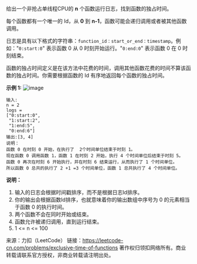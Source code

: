 给出一个非抢占单线程CPU的 **n** 个函数运行日志，找到函数的独占时间。

每个函数都有一个唯一的 Id，从 **0** 到 **n-1**，函数可能会递归调用或者被其他函数调用。

日志是具有以下格式的字符串：```function_id：start_or_end：timestamp```。例如："```0:start:0```" 表示函数 0 从 0 时刻开始运行。"```0:end:0```" 表示函数 0 在 0 时刻结束。

函数的独占时间定义是在该方法中花费的时间，调用其他函数花费的时间不算该函数的独占时间。你需要根据函数的 Id 有序地返回每个函数的独占时间。

**示例 1:**
![image](https://github.com/Zhenghao-Liu/LeetCode_problem-and-solution/blob/master/0636.函数的独占时间/diag1b.png)
```
输入:
n = 2
logs = 
["0:start:0",
 "1:start:2",
 "1:end:5",
 "0:end:6"]
输出:[3, 4]
说明：
函数 0 在时刻 0 开始，在执行了  2个时间单位结束于时刻 1。
现在函数 0 调用函数 1，函数 1 在时刻 2 开始，执行 4 个时间单位后结束于时刻 5。
函数 0 再次在时刻 6 开始执行，并在时刻 6 结束运行，从而执行了 1 个时间单位。
所以函数 0 总共的执行了 2 +1 =3 个时间单位，函数 1 总共执行了 4 个时间单位。
```
**说明：**

1. 输入的日志会根据时间戳排序，而不是根据日志Id排序。
2. 你的输出会根据函数Id排序，也就意味着你的输出数组中序号为 0 的元素相当于函数 0 的执行时间。
3. 两个函数不会在同时开始或结束。
4. 函数允许被递归调用，直到运行结束。
5. 1 <= n <= 100

来源：力扣（LeetCode）
链接：https://leetcode-cn.com/problems/exclusive-time-of-functions
著作权归领扣网络所有。商业转载请联系官方授权，非商业转载请注明出处。
